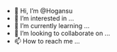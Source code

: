 - 👋 Hi, I’m @Hogansu
- 👀 I’m interested in ...
- 🌱 I’m currently learning ...
- 💞️ I’m looking to collaborate on ...
- 📫 How to reach me ...

<!---
Hogansu/Hogansu is a ✨ special ✨ repository because its `README.md` (this file) appears on your GitHub profile.
You can click the Preview link to take a look at your changes.
--->
